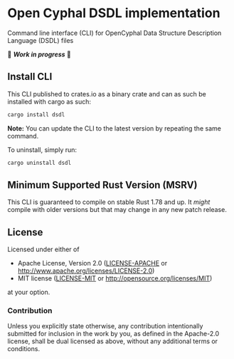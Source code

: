 # Open Cyphal DSDL implementation

Command line interface (CLI) for OpenCyphal Data Structure Description Language (DSDL) files

🚧 ***Work in progress*** 🚧

## Install CLI

This CLI published to crates.io as a binary crate and can as such be installed with cargo as such:

```bash
cargo install dsdl
```

**Note:** You can update the CLI to the latest version by repeating the same command.

To uninstall, simply run:

```bash
cargo uninstall dsdl
```

## Minimum Supported Rust Version (MSRV)

This CLI is guaranteed to compile on stable Rust 1.78 and up. It *might*
compile with older versions but that may change in any new patch release.

## License

Licensed under either of

- Apache License, Version 2.0 ([LICENSE-APACHE](LICENSE-APACHE) or
  <http://www.apache.org/licenses/LICENSE-2.0>)
- MIT license ([LICENSE-MIT](LICENSE-MIT) or <http://opensource.org/licenses/MIT>)

at your option.

### Contribution

Unless you explicitly state otherwise, any contribution intentionally submitted
for inclusion in the work by you, as defined in the Apache-2.0 license, shall be
dual licensed as above, without any additional terms or conditions.
